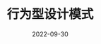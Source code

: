---
title: 行为型设计模式
order: 3
index: false
icon: blog
date: 2022-09-30
isOriginal: true
article: false
description: 行为型设计模式
---